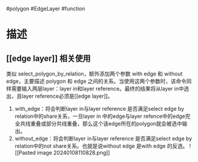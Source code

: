 #polygon #EdgeLayer #function 
# 描述
## [[edge layer]] 相关使用
类似 select_polygon_by_relation，额外添加两个参数 with edge 和 without edge，主要描述 polygon 和 edge 之间的关系。当使用这两个参数时，该命令同样需要输入两层layer：layer in和layer reference。最终的结果将从layer in中选出，且layer reference必须是[[edge layer]]。
1. with_edge：将会判断layer in与layer reference 是否满足select edge by relation中的share关系，一旦layer in 中的edge与layer refence中的edge完全共线重叠或部分共线重叠，那么这个该edge所在的polygon就会被选中输出。
2. without_edge：将会判断layer in与layer reference 是否满足select edge by relation中的not share关系。也就是说without edge 是with edge 的反选。
![[Pasted image 20240108110828.png]]

